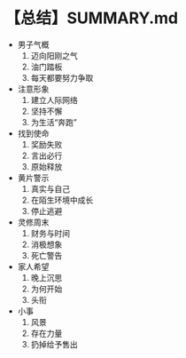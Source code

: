 # 【总结】SUMMARY.md

-   男子气概
    1.  迈向阳刚之气
    2.  油门踏板
    3.  每天都要努力争取
-   注意形象
    1.  建立人际网络
    2.  坚持不懈
    3.  为生活“奔跑”
-   找到使命
    1.  奖励失败
    2.  言出必行
    3.  原始释放
-   黄片警示
    1.  真实与自己
    2.  在陌生环境中成长
    3.  停止逃避
-   灵修周末
    1.  财务与时间
    2.  消极想象
    3.  死亡警告
-   家人希望
    1.  晚上沉思
    2.  为何开始
    3.  头衔
-   小事
    1.  风景
    2.  存在力量
    3.  扔掉给予售出
